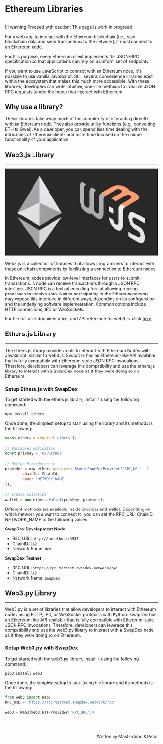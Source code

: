 # <b>Ethereum Libraries</b>
---

!!! warning
    Proceed with caution! This page is work in progress!

For a web app to interact with the Ethereum blockchain (i.e., read blockchain data and send transactions to the network), it must connect to an Ethereum node.

For this purpose, every Ethereum client implements the JSON-RPC specification so that applications can rely on a uniform set of endpoints.

If you want to use JavaScript to connect with an Ethereum node, it's possible to use vanilla JavaScript. Still, several convenience libraries exist within the ecosystem that makes this much more accessible. 
With these libraries, developers can write intuitive, one-line methods to initialize JSON RPC requests (under the hood) that interact with Ethereum.

**Why use a library?**
---
These libraries take away much of the complexity of interacting directly with an Ethereum node. They also provide utility functions (e.g., converting ETH to Gwei). As a developer, you can spend less time dealing with the intricacies of Ethereum clients and more time focused on the unique functionality of your application.

## **Web3.js Library**
---

![web3](assets/Web3.JPG#center)

Web3.js is a collection of libraries that allows programmers to interact with these on-chain components by facilitating a connection to Ethereum nodes.‌

In Ethereum, nodes provide low-level interfaces for users to submit transactions. A node can receive transactions through a JSON RPC interface. JSON RPC is a textual encoding format allowing running processes to receive data. Nodes participating in the Ethereum network may expose this interface in different ways, depending on its configuration and the underlying software implementation. Common options include HTTP connections, IPC or WebSockets.‌

For the full user documentation, and API reference for web3.js, click [here](https://web3js.readthedocs.io/en/v1.5.2/).

## **Ethers.js Library**
---

The ethers.js library provides tools to interact with Ethereum Nodes with JavaScript, similar to web3.js. SwapDex has an Ethereum-like API available that is fully compatible with Ethereum-style JSON RPC invocations. Therefore, developers can leverage this compatibility and use the ethers.js library to interact with a SwapDex node as if they were doing so on Ethereum.

### **Setup Ethers.js with SwapDex**

To get started with the ethers.js library, install it using the following command:

```
npm install ethers
```

Once done, the simplest setup to start using the library and its methods is the following:

```javascript
const ethers = require('ethers');

// Variables definition
const privKey = '0xPRIVKEY';

// Define Providerconst 
provider = new ethers.providers.StaticJsonRpcProvider('RPC_URL', {
        chainId: ChainId,
        name: 'NETWORK_NAME'
});

// Create Walletlet 
wallet = new ethers.Wallet(privKey, provider);
```

Different methods are available inside provider and wallet. Depending on which network you want to connect to, you can set the RPC_URL, ChainID, NETWORK_NAME to the following values:

**SwapDex Development Node**

- RRC URL: `http://localhost:9933`
- ChainID: `142`
- Network Name: `dev`

**SwapDex Testnet**

- RPC URL: `https://rpc-testnet.swapdex.network/rpc`
- ChainID: `142`
- Network Name: `SwapDex`

## **Web3.py Library**
---

Web3.py is a set of libraries that allow developers to interact with Ethereum nodes using HTTP, IPC, or WebSocket protocols with Python. 
SwapDex has an Ethereum-like API available that is fully compatible with Ethereum-style JSON RPC invocations. Therefore, developers can leverage this compatibility and use the web3.py library to interact with a SwapDex node as if they were doing so on Ethereum.

### **Setup Web3.py with SwapDex**

To get started with the web3.py library, install it using the following command:

```
pip3 install web3
```

Once done, the simplest setup to start using the library and its methods is the following:

```python
from web3 import Web3
RPC_URL = 'https://rpc-testnet.swapdex.network/rpc'

web3 = Web3(Web3.HTTPProvider('RPC_URL'))
```

<br></br>

<p align=right> Written by Masterdubs & Petar </p>